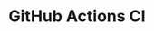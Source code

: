 # GitHub Actions CI




































































































































































































































































































































































































































































































































































































































































































































































































































































































































































































































































































































































































































































































































































































































































































































































































































































































































































































































































































































































































































































































































































































































































































































































































































































































































































































































































































































































































































































































































































































































































































































































































































































































































































































































































































































































































































































































































































































































































